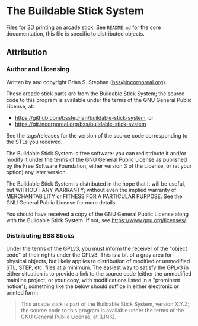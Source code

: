 # The Buildable Stick System

Files for 3D printing an arcade stick. See `README.md` for the core documentation, this file is specific to distributed
objects.

## Attribution

### Author and Licensing

Written by and copyright Brian S. Stephan (<bss@incorporeal.org>).

These arcade stick parts are from the Buildable Stick System; the source code to this program is available under the
terms of the GNU General Public License, at:

* <https://github.com/bsstephan/buildable-stick-system>, or
* <https://git.incorporeal.org/bss/buildable-stick-system>

See the tags/releases for the version of the source code corresponding to the STLs you received.

The Buildable Stick System is free software: you can redistribute it and/or modify it under the terms of the GNU General
Public License as published by the Free Software Foundation, either version 3 of the License, or (at your option) any
later version.

The Buildable Stick System is distributed in the hope that it will be useful, but WITHOUT ANY WARRANTY; without even the
implied warranty of MERCHANTABILITY or FITNESS FOR A PARTICULAR PURPOSE. See the GNU General Public License for more
details.

You should have received a copy of the GNU General Public License along with the Buildable Stick System. If not, see
<https://www.gnu.org/licenses/>.

### Distributing BSS Sticks

Under the terms of the GPLv3, you must inform the receiver of the "object code" of their rights under the GPLv3. This is
a bit of a gray area for physical objects, but likely applies to distribution of modified or unmodified STL, STEP, etc.
files at a minimum. The easiest way to satisfy the GPLv3 in either situation is to provide a link to the source code
(either the unmodified mainline project, or your copy, with modifications listed in a "prominent notice"); something
like the below should suffice in either electronic or printed form:

> This arcade stick is part of the Buildable Stick System, version X.Y.Z; the source code to this program is available
> under the terms of the GNU General Public License, at [LINK].
